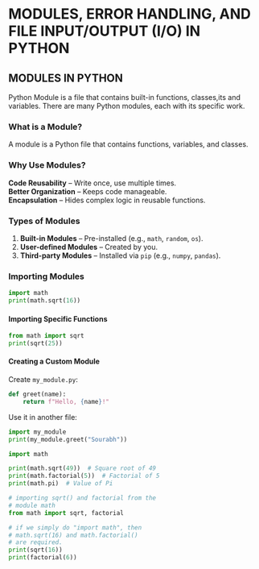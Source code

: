 # **MODULES, ERROR HANDLING, AND FILE INPUT/OUTPUT (I/O) IN PYTHON**
## **MODULES IN PYTHON**
Python Module is a file that contains built-in functions, classes,its and variables. There are many Python modules, each with its specific work.

### **What is a Module?**
A module is a Python file that contains functions, variables, and classes.

### **Why Use Modules?**
**Code Reusability** – Write once, use multiple times.  
**Better Organization** – Keeps code manageable.  
**Encapsulation** – Hides complex logic in reusable functions.  

### **Types of Modules**
1. **Built-in Modules** – Pre-installed (e.g., `math`, `random`, `os`).  
2. **User-defined Modules** – Created by you.  
3. **Third-party Modules** – Installed via `pip` (e.g., `numpy`, `pandas`).  

### **Importing Modules**
```python
import math
print(math.sqrt(16)) 
```

#### **Importing Specific Functions**
```python
from math import sqrt
print(sqrt(25))  
```

#### **Creating a Custom Module**
Create `my_module.py`:
```python
def greet(name):
    return f"Hello, {name}!"
```
Use it in another file:
```python
import my_module
print(my_module.greet("Sourabh"))  
```
```python
import math

print(math.sqrt(49))  # Square root of 49
print(math.factorial(5))  # Factorial of 5
print(math.pi)  # Value of Pi
```
```python
# importing sqrt() and factorial from the
# module math
from math import sqrt, factorial

# if we simply do "import math", then
# math.sqrt(16) and math.factorial()
# are required.
print(sqrt(16))
print(factorial(6))

```
